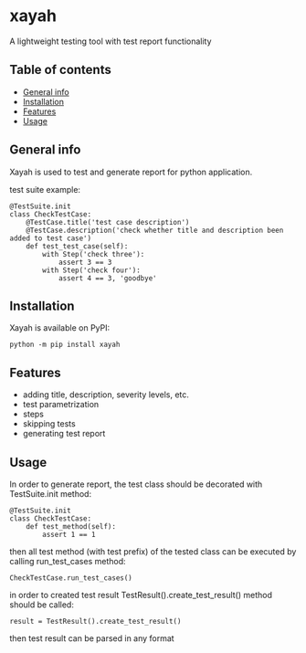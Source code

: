 # xayah
A lightweight testing tool with test report functionality

## Table of contents
* [General info](#general-info)
* [Installation](#installation)
* [Features](#Features)
* [Usage](#usage)

## General info
Xayah is used to test and generate report for 
python application.

test suite example:
```
@TestSuite.init
class CheckTestCase:
    @TestCase.title('test case description')
    @TestCase.description('check whether title and description been added to test case')
    def test_test_case(self):
        with Step('check three'):
            assert 3 == 3
        with Step('check four'):
            assert 4 == 3, 'goodbye'
```

## Installation
Xayah is available on PyPI:
```commandline
python -m pip install xayah
```

## Features
* adding title, description, severity levels, etc.
* test parametrization
* steps
* skipping tests
* generating test report

## Usage
In order to generate report, the test class should be
decorated with TestSuite.init method:
```
@TestSuite.init
class CheckTestCase:
    def test_method(self):
        assert 1 == 1
```

then all test method (with test prefix) of the 
tested class can be executed by calling
run_test_cases method:
```
CheckTestCase.run_test_cases()
```

in order to created test result
TestResult().create_test_result() method should
be called:
```
result = TestResult().create_test_result()
```
then test result can be parsed in any format
